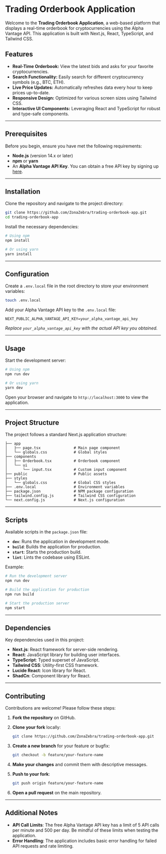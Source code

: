 # Trading Orderbook Application

Welcome to the **Trading Orderbook Application**, a web-based platform that displays a real-time orderbook for cryptocurrencies using the Alpha Vantage API. This application is built with Next.js, React, TypeScript, and Tailwind CSS.

## Features

- **Real-Time Orderbook:** View the latest bids and asks for your favorite cryptocurrencies.
- **Search Functionality:** Easily search for different cryptocurrency symbols (e.g., BTC, ETH).
- **Live Price Updates:** Automatically refreshes data every hour to keep prices up-to-date.
- **Responsive Design:** Optimized for various screen sizes using Tailwind CSS.
- **Interactive UI Components:** Leveraging React and TypeScript for robust and type-safe components.

---

## Prerequisites

Before you begin, ensure you have met the following requirements:

- **Node.js** (version 14.x or later)
- **npm** or **yarn**
- An **Alpha Vantage API Key**. You can obtain a free API key by signing up [here](https://www.alphavantage.co/support/#api-key).

---

## Installation

Clone the repository and navigate to the project directory:

```bash
git clone https://github.com/ZonaZebra/trading-orderbook-app.git
cd trading-orderbook-app
```

Install the necessary dependencies:

```bash
# Using npm
npm install

# Or using yarn
yarn install
```

---

## Configuration

Create a `.env.local` file in the root directory to store your environment variables:

```bash
touch .env.local
```

Add your Alpha Vantage API key to the `.env.local` file:

```env
NEXT_PUBLIC_ALPHA_VANTAGE_API_KEY=your_alpha_vantage_api_key
```

_Replace `your_alpha_vantage_api_key` with the actual API key you obtained._

---

## Usage

Start the development server:

```bash
# Using npm
npm run dev

# Or using yarn
yarn dev
```

Open your browser and navigate to `http://localhost:3000` to view the application.

---

## Project Structure

The project follows a standard Next.js application structure:

```
├── app
│   ├── page.tsx               # Main page component
│   └── globals.css            # Global styles
├── components
│   ├── Orderbook.tsx          # Orderbook component
│   └── ui
│       └── input.tsx          # Custom input component
├── public                     # Public assets
├── styles
│   └── globals.css            # Global CSS styles
├── .env.local                 # Environment variables
├── package.json               # NPM package configuration
├── tailwind.config.js         # Tailwind CSS configuration
└── next.config.js             # Next.js configuration
```

---

## Scripts

Available scripts in the `package.json` file:

- **`dev`**: Runs the application in development mode.
- **`build`**: Builds the application for production.
- **`start`**: Starts the production build.
- **`lint`**: Lints the codebase using ESLint.

Example:

```bash
# Run the development server
npm run dev

# Build the application for production
npm run build

# Start the production server
npm start
```

---

## Dependencies

Key dependencies used in this project:

- **Next.js**: React framework for server-side rendering.
- **React**: JavaScript library for building user interfaces.
- **TypeScript**: Typed superset of JavaScript.
- **Tailwind CSS**: Utility-first CSS framework.
- **Lucide React**: Icon library for React.
- **ShadCn**: Component library for React.

---

## Contributing

Contributions are welcome! Please follow these steps:

1. **Fork the repository** on GitHub.
2. **Clone your fork** locally:

   ```bash
   git clone https://github.com/ZonaZebra/trading-orderbook-app.git
   ```

3. **Create a new branch** for your feature or bugfix:

   ```bash
   git checkout -b feature/your-feature-name
   ```

4. **Make your changes** and commit them with descriptive messages.
5. **Push to your fork**:

   ```bash
   git push origin feature/your-feature-name
   ```

6. **Open a pull request** on the main repository.

---

## Additional Notes

- **API Call Limits**: The free Alpha Vantage API key has a limit of 5 API calls per minute and 500 per day. Be mindful of these limits when testing the application.
- **Error Handling**: The application includes basic error handling for failed API requests and rate limiting.
